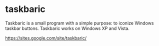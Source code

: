 # taskbaric
Taskbaric is a small program with a simple purpose: to iconize Windows taskbar buttons. Taskbaric works on Windows XP and Vista.

https://sites.google.com/site/taskbaric/
